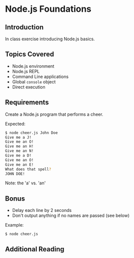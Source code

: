 # Node.js Foundations

## Introduction

In class exercise introducing Node.js basics.

## Topics Covered

-   Node.js environment
-   Node.js REPL
-   Command Line applications
-   Global `console` object
-   Direct execution

## Requirements

Create a Node.js program that performs a cheer.

Expected:

```bash
$ node cheer.js John Doe
Give me a J!
Give me an O!
Give me an H!
Give me an N!
Give me a D!
Give me an O!
Give me an E!
What does that spell?
JOHN DOE!
```
Note: the 'a' vs. 'an'

## Bonus

-   Delay each line by 2 seconds
-   Don't output anything if no names are passed (see below)

Example:

```bash
$ node cheer.js
```

## Additional Reading